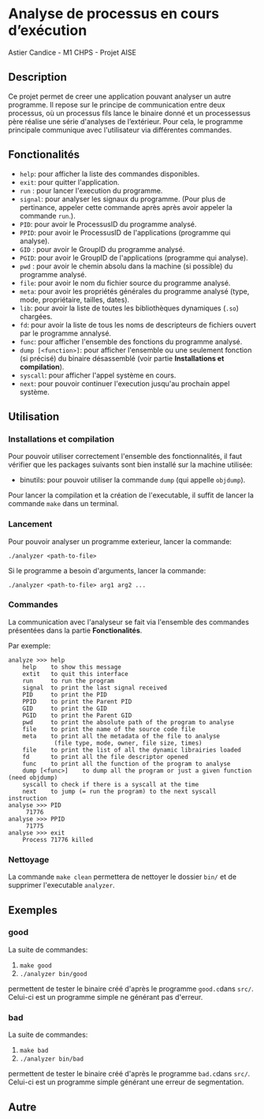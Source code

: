 # Analyse de processus en cours d’exécution
Astier Candice - M1 CHPS - Projet AISE

## Description

Ce projet permet de creer une application pouvant analyser un autre programme. Il repose sur le principe de communication entre deux processus, où un processus fils lance le binaire donné et un processessus père réalise une série d'analyses de l’extérieur.
Pour cela, le programme principale communique avec l'utilisateur via différentes commandes.

## Fonctionalités

* `help`: pour afficher la liste des commandes disponibles.
* `exit`: pour quitter l'application.
* `run` : pour lancer l'execution du programme.
* `signal`: pour analyser les signaux du programme. (Pour plus de pertinance, appeler cette commande après après avoir appeler la commande `run`.).
* `PID`: pour avoir le ProcessusID du programme analysé.
* `PPID`: pour avoir le ProcessusID de l'applications (programme qui analyse).
* `GID` : pour avoir le GroupID du programme analysé.
* `PGID`: pour avoir le GroupID de l'applications (programme qui analyse).
* `pwd` : pour avoir le chemin absolu dans la machine (si possible) du programme analysé.
* `file`: pour avoir le nom du fichier source du programme analysé.
* `meta`: pour avoir les propriétés générales du programme analysé (type, mode, propriétaire, tailles, dates).
* `lib`: pour avoir la liste de toutes les bibliothèques dynamiques (`.so`) chargées.
* `fd`: pour avoir la liste de tous les noms de descripteurs de fichiers ouvert par le programme annalysé.
* `func`: pour afficher l'ensemble des fonctions du programme analysé.
* `dump [<function>]`: pour afficher l'ensemble ou une seulement fonction (si précisé) du binaire désassemblé (voir partie __Installations et compilation__).
* `syscall`: pour afficher l'appel système en cours.
* `next`: pour pouvoir continuer l'execution jusqu'au prochain appel système.

## Utilisation

### Installations et compilation

Pour pouvoir utiliser correctement l'ensemble des fonctionnalités, il faut vérifier que les packages suivants sont bien installé sur la machine utilisée:
* binutils: pour pouvoir utiliser la commande `dump` (qui appelle `objdump`).

Pour lancer la compilation et la création de l'executable, il suffit de lancer la commande `make` dans un terminal.

### Lancement

Pour pouvoir analyser un programme exterieur, lancer la commande:

`./analyzer <path-to-file>`

Si le programme a besoin d'arguments, lancer la commande:

`./analyzer <path-to-file> arg1 arg2 ...`

### Commandes

La communication avec l'analyseur se fait via l'ensemble des commandes présentées dans la partie __Fonctionalités__.

Par exemple:
```
analyze >>> help
	help    to show this message
	extit   to quit this interface
	run     to run the program
	signal  to print the last signal received
	PID     to print the PID
	PPID    to print the Parent PID
	GID     to print the GID
	PGID    to print the Parent GID
	pwd     to print the absolute path of the program to analyse
	file    to print the name of the source code file
	meta    to print all the metadata of the file to analyse
	         (file type, mode, owner, file size, times)
	file    to print the list of all the dynamic librairies loaded
	fd      to print all the file descriptor opened
	func    to print all the function of the program to analyse
	dump [<func>]    to dump all the program or just a given function (need objdump)
	syscall to check if there is a syscall at the time
    next    to jump (= run the program) to the next syscall instruction
analyse >>> PID
	 71776
analyse >>> PPID
	 71775
analyse >>> exit
	Process 71776 killed
```

### Nettoyage

La commande `make clean` permettera de nettoyer le dossier `bin/` et de supprimer l'executable `analyzer`.

## Exemples
### good
La suite de commandes:

1. `make good`
2. `./analyzer bin/good`

permettent de tester le binaire créé d'après le programme `good.c`dans `src/`. Celui-ci est un programme simple ne générant pas d'erreur.

### bad
La suite de commandes:

1. `make bad`
2. `./analyzer bin/bad`

permettent de tester le binaire créé d'après le programme `bad.c`dans `src/`. Celui-ci est un programme simple générant une erreur de segmentation.

## Autre
